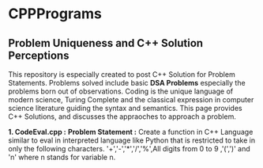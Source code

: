 # CPPPrograms #

## Problem Uniqueness and C++ Solution Perceptions ##
This repository is especially created to post C++ Solution for Problem Statements. Problems solved include basic **DSA Problems** especially the problems born out of observations. Coding is the unique language of modern science, Turing Complete and the classical expression in computer science literature guiding the syntax and semantics.
This page provides C++ Solutions, and discusses the appraoches to approach a problem. 

**1. CodeEval.cpp :**
**Problem Statement :** Create a function in C++ Language similar to eval in interpreted language like Python that is restricted to take in only the following characters.
                        '+','-','*','/','%',All digits from 0 to 9 ,'(',')' and 'n' where n stands for variable n.
                        
